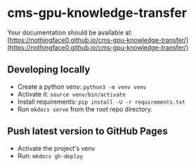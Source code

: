 # cms-gpu-knowledge-transfer

Your documentation should be available at: [https://nothingface0.github.io/cms-gpu-knowledge-transfer/](https://nothingface0.github.io/cms-gpu-knowledge-transfer/)

## Developing locally

- Create a python venv: `python3 -m venv venv`
- Activate it: `source venv/bin/activate`
- Install requirements: `pip install -U -r requirements.txt`
- Run `mkdocs serve` from the root repo directory.

## Push latest version to GitHub Pages

- Activate the project's venv
- Run: `mkdocs gh-deploy`
